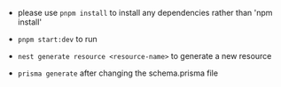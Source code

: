 - please use `pnpm install` to install any dependencies rather than 'npm install'

- `pnpm start:dev` to run

- `nest generate resource <resource-name>` to generate a new resource

- `prisma generate` after changing the schema.prisma file

